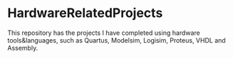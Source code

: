 # HardwareRelatedProjects
This repository has the projects I have completed using hardware tools&amp;languages, such as Quartus, Modelsim, Logisim, Proteus, VHDL and Assembly.
